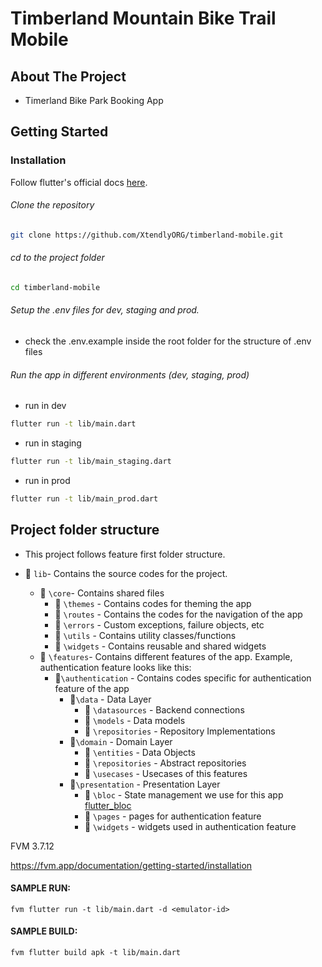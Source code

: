 # Timberland Mountain Bike Trail Mobile

## About The Project

 - Timerland Bike Park Booking App

<!-- GETTING STARTED -->
## Getting Started

### Installation
Follow flutter's official docs [here](https://docs.flutter.dev/get-started/install).


###### Clone the repository
```bash
git clone https://github.com/XtendlyORG/timberland-mobile.git
```

###### cd to the project folder
```bash
cd timberland-mobile
```

###### Setup the .env files for dev, staging and prod.
- check the .env.example inside the root folder for the structure of .env files

###### Run the app in different environments (dev, staging, prod)
 - run in dev
 ```bash
flutter run -t lib/main.dart
 ```
- run in staging
 ```bash
flutter run -t lib/main_staging.dart
 ```
 - run in prod
 ```bash
flutter run -t lib/main_prod.dart
 ```


## Project folder structure
- This project follows feature first folder structure.

- 📁 `lib`- Contains the source codes for the project.
    - 📁 `\core`-  Contains shared files
        - 📁 `\themes` - Contains codes for theming the app
        - 📁 `\routes` - Contains the codes for the navigation of the app
        - 📁 `\errors` - Custom exceptions, failure objects, etc
        - 📁 `\utils` - Contains utility classes/functions
        - 📁 `\widgets` - Contains reusable and shared widgets
    - 📁 `\features`- Contains different 
    features of the app.
        Example, authentication feature looks like this:
        - 📁`\authentication` - Contains codes specific for authentication feature of the app
            - 📁`\data` - Data Layer
                - 📁 `\datasources` - Backend connections
                - 📁 `\models` - Data models
                - 📁 `\repositories` - Repository Implementations
            - 📁`\domain` - Domain Layer 
                - 📁 `\entities` - Data Objects
                - 📁 `\repositories` - Abstract repositories
                - 📁 `\usecases` - Usecases of this features
            - 📁`\presentation` - Presentation Layer
                - 📁 `\bloc` - State management we use for this app [flutter_bloc](https://pub.dev/packages/)
                - 📁 `\pages` - pages for authentication feature
                - 📁 `\widgets` - widgets used in authentication feature 

FVM 3.7.12

https://fvm.app/documentation/getting-started/installation

 #### SAMPLE RUN:
 ```
 fvm flutter run -t lib/main.dart -d <emulator-id>
 ```

  #### SAMPLE BUILD:
 ```
 fvm flutter build apk -t lib/main.dart
 ```